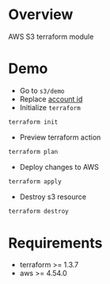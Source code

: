 # Overview
AWS S3 terraform module

# Demo
- Go to `s3/demo`
- Replace [account id](https://github.com/thisismindo/tf-modules/blob/main/s3/demo/main.tf#L27)
- Initialize `terraform`
```sh
terraform init
```
- Preview terraform action
```sh
terraform plan
```
- Deploy changes to AWS
```sh
terraform apply
```
- Destroy s3 resource
```sh
terraform destroy
```

# Requirements
- terraform >= 1.3.7
- aws >= 4.54.0
